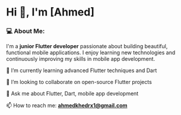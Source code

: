 # Hi 👋, I'm [Ahmed]

### 💻 About Me:
I'm a **junior Flutter developer** passionate about building beautiful, functional mobile applications. I enjoy learning new technologies and continuously improving my skills in mobile app development.

🌱 I’m currently learning advanced Flutter techniques and Dart

👯 I’m looking to collaborate on open-source Flutter projects

💬 Ask me about Flutter, Dart, mobile app development

📫 How to reach me: **[ahmedkhedrx1@gmail.com](mailto:ahmedkhedrx1@gmail.com)**





